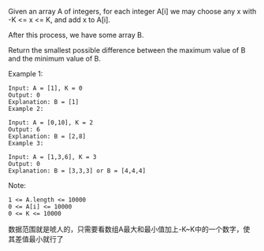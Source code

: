 Given an array A of integers, for each integer A[i] we may choose any x with -K <= x <= K, and add x to A[i].

After this process, we have some array B.

Return the smallest possible difference between the maximum value of B and the minimum value of B.

 

Example 1:
```
Input: A = [1], K = 0
Output: 0
Explanation: B = [1]
Example 2:

Input: A = [0,10], K = 2
Output: 6
Explanation: B = [2,8]
Example 3:

Input: A = [1,3,6], K = 3
Output: 0
Explanation: B = [3,3,3] or B = [4,4,4]
```

Note:
```
1 <= A.length <= 10000
0 <= A[i] <= 10000
0 <= K <= 10000
```

数据范围就是唬人的，只需要看数组A最大和最小值加上-K~K中的一个数字，使其差值最小就行了
